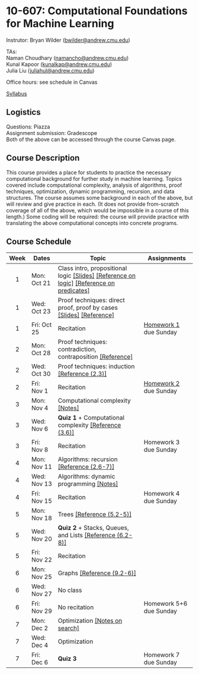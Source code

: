 # 10-607: Computational Foundations for Machine Learning

Instrutor: Bryan Wilder (bwilder@andrew.cmu.edu)

TAs:\
Naman Choudhary (namancho@andrew.cmu.edu)\
Kunal Kapoor (kunalkap@andrew.cmu.edu)\
Julia Liu (juliahul@andrew.cmu.edu)

Office hours: see schedule in Canvas

[Syllabus](files/syllabus_10607.pdf)

## Logistics

Questions: Piazza\
Assignment submission: Gradescope\
Both of the above can be accessed through the course Canvas page.

## Course Description

This course provides a place for students to practice the necessary computational background for further study in machine learning. Topics covered include computational complexity, analysis of algorithms, proof techniques, optimization, dynamic programming, recursion, and data structures. The course assumes some background in each of the above, but will review and give practice in each. (It does not provide from-scratch coverage of all of the above, which would be impossible in a course of this length.) Some coding will be required: the course will provide practice with translating the above computational concepts into concrete programs.

## Course Schedule

| Week | Dates       | Topic                                               | Assignments                              |
|:----:|-------------|-----------------------------------------------------|--------------------------------------------------------------------------------------------------------------------------------------------------------------------------------|
| 1    | Mon: Oct 21  | Class intro, propositional logic [[Slides]](files/lecture_1.pptx) [[Reference on logic]](http://infolab.stanford.edu/~ullman/focs/ch12.pdf) [[Reference on predicates]](http://infolab.stanford.edu/~ullman/focs/ch14.pdf)||
| 1    | Wed: Oct 23  | Proof techniques: direct proof, proof by cases [[Slides]](files/lecture_2.pptx) [[Reference]](https://discrete.openmathbooks.org/dmoi3/sec_logic-proofs.html) ||
| 1    | Fri: Oct 25  | Recitation|[Homework 1](files/F24_10607_HW1_Template.pdf) due Sunday|
| 2    | Mon: Oct 28  | Proof techniques: contradiction, contraposition [[Reference]](https://discrete.openmathbooks.org/dmoi3/sec_logic-proofs.html) ||
| 2    | Wed: Oct 30  | Proof techniques: induction [[Reference (2.3)]](http://infolab.stanford.edu/~ullman/focs/ch02.pdf) |||
| 2    | Fri: Nov 1  | Recitation |[Homework 2](F24_10607_HW2_Template.pdf) due Sunday|
| 3    | Mon: Nov 4  | Computational complexity [[Notes]](files/notes_complexity.pdf)||
| 3    | Wed: Nov 6  | __Quiz 1__ + Computational complexity [[Reference (3.6)]](http://infolab.stanford.edu/~ullman/focs/ch03.pdf)| |
| 3    | Fri: Nov 8  | Recitation| Homework 3 due Sunday|
| 4    | Mon: Nov 11  | Algorithms: recursion [[Reference (2.6-7)]](http://infolab.stanford.edu/~ullman/focs/ch02.pdf)||
| 4    | Wed: Nov 13  | Algorithms: dynamic programming [[Notes]](files/notes_dp.pdf)||
| 4    | Fri: Nov 15  | Recitation|Homework 4 due Sunday|
| 5    | Mon: Nov 18  | Trees [[Reference (5.2-5)]](http://infolab.stanford.edu/~ullman/focs/ch05.pdf )||
| 5    | Wed: Nov 20  | __Quiz 2__ + Stacks, Queues, and Lists [[Reference (6.2-8)]](http://infolab.stanford.edu/~ullman/focs/ch06.pdf) ||
| 5    | Fri: Nov 22  | Recitation||
| 6    | Mon: Nov 25  |Graphs [[Reference (9.2-6)]](http://infolab.stanford.edu/~ullman/focs/ch09.pdf )  ||
| 6    | Wed: Nov 27 | No class||
| 6    | Fri: Nov 29  | No recitation|Homework 5+6 due Sunday|
| 7    | Mon: Dec 2  | Optimization  [[Notes on search]](files/notes_search.pdf)   ||
| 7    | Wed: Dec 4  | Optimization   ||
| 7    | Fri: Dec 6  | __Quiz 3__ |Homework 7  due Sunday|
